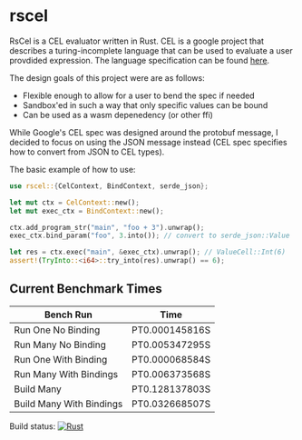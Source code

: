 # rscel

RsCel is a CEL evaluator written in Rust. CEL is a google project that
describes a turing-incomplete language that can be used to evaluate
a user provdided expression. The language specification can be found
[here](https://github.com/google/cel-spec/blob/master/doc/langdef.md).

The design goals of this project were are as follows:
  * Flexible enough to allow for a user to bend the spec if needed
  * Sandbox'ed in such a way that only specific values can be bound
  * Can be used as a wasm depenedency (or other ffi)

While Google's CEL spec was designed around the protobuf message,
I decided to focus on using the JSON message instead (CEL spec specifies
how to convert from JSON to CEL types).

The basic example of how to use:
```rust
use rscel::{CelContext, BindContext, serde_json};

let mut ctx = CelContext::new();
let mut exec_ctx = BindContext::new();

ctx.add_program_str("main", "foo + 3").unwrap();
exec_ctx.bind_param("foo", 3.into()); // convert to serde_json::Value

let res = ctx.exec("main", &exec_ctx).unwrap(); // ValueCell::Int(6)
assert!(TryInto::<i64>::try_into(res).unwrap() == 6);
```

## Current Benchmark Times
| Bench Run                | Time           |
|--------------------------|----------------|
| Run One No Binding       | PT0.000145816S |
| Run Many No Binding      | PT0.005347295S |
| Run One With Binding     | PT0.000068584S |
| Run Many With Bindings   | PT0.006373568S |
| Build Many               | PT0.128137803S |
| Build Many With Bindings | PT0.032668507S |

Build status: [![Rust](https://github.com/1BADragon/rscel/actions/workflows/rust.yml/badge.svg)](https://github.com/1BADragon/rscel/actions/workflows/rust.yml)
